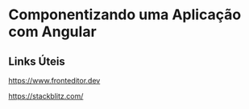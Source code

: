 # Componentizando uma Aplicação com Angular

## Links Úteis
https://www.fronteditor.dev

https://stackblitz.com/